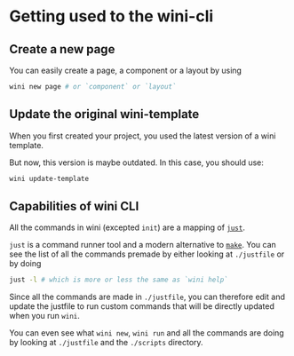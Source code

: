 # Getting used to the wini-cli

## Create a new page

You can easily create a page, a component or a layout by using

```sh
wini new page # or `component` or `layout`
```

## Update the original wini-template

When you first created your project, you used the latest version of a wini template.

But now, this version is maybe outdated. In this case, you should use:

```sh
wini update-template
```



## Capabilities of wini CLI

All the commands in wini (excepted `init`) are a mapping of [`just`](https://github.com/casey/just).

`just` is a command runner tool and a modern alternative to [`make`](https://www.gnu.org/software/make/). You can see the list of all the commands premade by either looking at `./justfile` or by doing

```sh
just -l # which is more or less the same as `wini help`
```

Since all the commands are made in `./justfile`, you can therefore edit and update the justfile to run custom commands that will be directly updated when you run `wini`.

You can even see what `wini new`, `wini run` and all the commands are doing by looking at `./justfile` and the `./scripts` directory.
